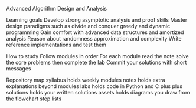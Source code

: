 Advanced Algorithm Design and Analysis


Learning goals
Develop strong asymptotic analysis and proof skills
Master design paradigms such as divide and conquer greedy and dynamic programming
Gain comfort with advanced data structures and amortized analysis
Reason about randomness approximation and complexity
Write reference implementations and test them

How to study
Follow modules in order
For each module read the note solve the core problems then complete the lab
Commit your solutions with short messages

Repository map
syllabus holds weekly modules
notes holds extra explanations beyond modules
labs holds code in Python and C plus plus
solutions holds your written solutions
assets holds diagrams you draw from the flowchart step lists
